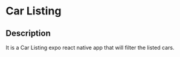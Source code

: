 <!-- ABOUT THE PROJECT -->
# Car Listing

## Description 
It is a Car Listing expo react native app that will filter the listed cars.
